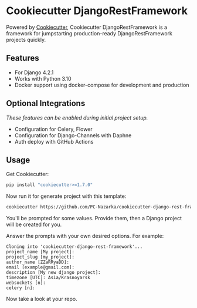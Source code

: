 # Cookiecutter DjangoRestFramework

Powered by [Cookiecutter](https://github.com/cookiecutter/cookiecutter), Cookiecutter DjangoRestFramework is a framework for jumpstarting
production-ready DjangoRestFramework projects quickly.

## Features

-   For Django 4.2.1
-   Works with Python 3.10
-   Docker support using docker-compose for development and production

## Optional Integrations

*These features can be enabled during initial project setup.*

-   Configuration for Celery, Flower
-   Configuration for Django-Channels with Daphne
-   Auth deploy with GitHub Actions

## Usage

Get Cookiecutter:

```bash
pip install "cookiecutter>=1.7.0"
```

Now run it for generate project with this template:

```bash
cookiecutter https://github.com/PC-Nazarka/cookiecutter-django-rest-framework
```

You'll be prompted for some values. Provide them, then a Django project will be created for you.

Answer the prompts with your own desired options. For example:

    Cloning into 'cookiecutter-django-rest-framework'...
    project_name [My project]:
    project_slug [my_project]:
    author_name [ZZaRRyaDD]:
    email [example@gmail.com]:
    description [My new django project]:
    timezone [UTC]: Asia/Krasnoyarsk
    websockets [n]:
    celery [n]:


Now take a look at your repo.
